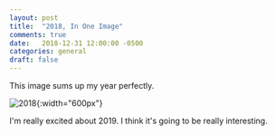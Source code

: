 ```yaml
---
layout: post
title:  "2018, In One Image"
comments: true
date:   2018-12-31 12:00:00 -0500
categories: general
draft: false
---
```


This image sums up my year perfectly.

![2018](/assets/img/2018.jpeg){:width="600px"}

I'm really excited about 2019. I think it's going to be really interesting.